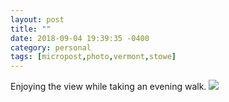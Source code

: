 ```yaml
---
layout: post
title: ""
date: 2018-09-04 19:39:35 -0400
category: personal
tags: [micropost,photo,vermont,stowe]
---
```


Enjoying the view while taking an evening walk. ![](https://thecave-com.s3.amazonaws.com/Photo-2018-09-04-19-37-JquqPRHdm62iAphb62V4.jpg)

